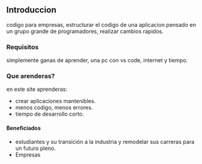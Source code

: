 ## Introduccion

codigo para empresas, estructurar el codigo de una aplicacion pensado en un grupo grande de programadores, realizar cambios rapidos.

### Requisitos

simplemente ganas de aprender, una pc con vs code, internet y tiempo.

### Que arenderas?

en este site aprenderas:

- crear aplicaciones mantenibles.
- menos codigo, menos errores.
- tiempo de desarrollo corto.

#### Beneficiados

- estudiantes y su transición a la industria y remodelar sus carreras para un futuro pleno.
- Empresas 